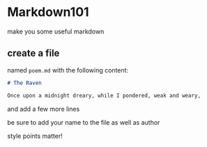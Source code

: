 # Markdown101
make you some useful markdown


## create a file

named `poem.md` with the following content:

```markdown
# The Raven

Once upon a midnight dreary, while I pondered, weak and weary,
```

and add a few more lines

be sure to add your name to the file as well as author

style points matter!
